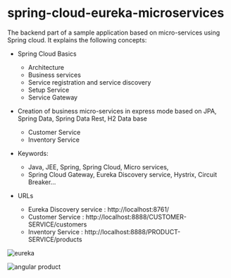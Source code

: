 # spring-cloud-eureka-microservices

The backend part of a sample application based on micro-services using Spring cloud. It explains the following concepts:
- Spring Cloud Basics
    - Architecture
    - Business services
    - Service registration and service discovery
    - Setup Service
    - Service Gateway
- Creation of business micro-services in express mode based on JPA, Spring Data, Spring Data Rest, H2 Data base
    - Customer Service
    - Inventory Service
- Keywords:
    - Java, JEE, Spring, Spring Cloud, Micro services,
    - Spring Cloud Gateway, Eureka Discovery service, Hystrix, Circuit Breaker...

- URLs
    -  Eureka Discovery service : http://localhost:8761/
    -  Customer Service  : http://localhost:8888/CUSTOMER-SERVICE/customers
    -  Inventory Service : http://localhost:8888/PRODUCT-SERVICE/products

![eureka](https://user-images.githubusercontent.com/85138089/212431759-53880e64-d714-43d2-a17b-5f2926f6849e.PNG)

![angular product](https://user-images.githubusercontent.com/85138089/212574265-716289a1-f81c-40bc-8a26-a78c2f77030f.PNG)
